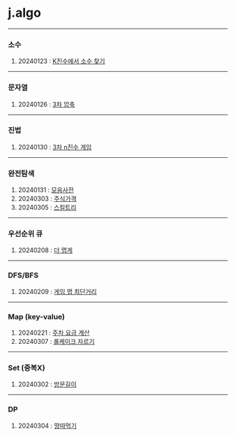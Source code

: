 # j.algo

---
### 소수
1. 20240123 : [K진수에서 소수 찾기](./PRG_92335.java)
---
### 문자열
1. 20240126 : [3차 압축](./PRG_17684.java)
---
### 진법
1. 20240130 : [3차 n진수 게임](./PRG_17687.java)
---
### 완전탐색
1. 20240131 : [모음사전](./PRG_84512.java)
2. 20240303 : [주식가격](./PRG_42584.java)
3. 20240305 : [스킬트리](./PRG_49993.java)
---
### 우선순위 큐
1. 20240208 : [더 맵게](./PRG_42626.java)
---
### DFS/BFS
1. 20240209 : [게임 맵 최단거리](./PRG_1844.java)
---
### Map (key-value)
1. 20240221 : [주차 요금 계산](./PRG_92341.java)
2. 20240307 : [롤케이크 자르기](./PRG_132265.java)
---
### Set (중복X)
1. 20240302 : [방문길이](./PRG_49994.java)
---
### DP
1. 20240304 : [땅따먹기](./PRG_12913.java)